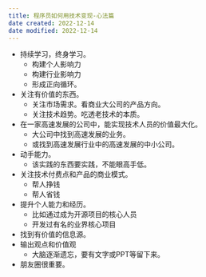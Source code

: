 ```yaml
---
title: 程序员如何用技术变现-心法篇
date created: 2022-12-14
date modified: 2022-12-14
---
```

- 持续学习，终身学习。
	- 构建个人影响力
	- 构建行业影响力
	- 形成正向循环。
- 关注有价值的东西。
	- 关注市场需求。看商业大公司的产品方向。
	- 关注技术趋势。吃透老技术的本质。
- 在一家高速发展的公司中，能实现技术人员的价值最大化。
	- 大公司中找到高速发展的业务。
	- 或找到高速发展行业中的高速发展的中小公司。
- 动手能力。
	- 该实践的东西要实践，不能眼高手低。
- 关注技术付费点和产品的商业模式。
	- 帮人挣钱
	- 帮人省钱
- 提升个人能力和经历。
	- 比如通过成为开源项目的核心人员
	- 开发过有名的业界核心项目
- 找到有价值的信息源。
- 输出观点和价值观
	- 大脑逐渐遗忘，要有文字或PPT等留下来。
- 朋友圈很重要。